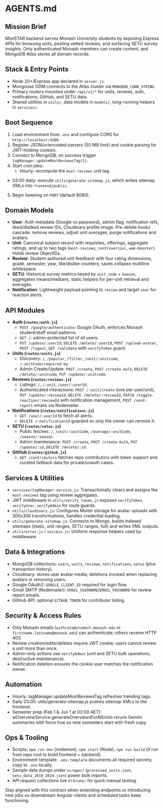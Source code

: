 # AGENTS.md

## Mission Brief
MonSTAR backend serves Monash University students by exposing Express APIs for browsing units, posting vetted reviews, and surfacing SETU survey insights. Only authenticated Monash members can create content, and MongoDB Atlas stores all domain records.

## Stack & Entry Points
- Node 20+/Express app declared in `server.js`.
- Mongoose ODM connects to the Atlas cluster via `MONGODB_CONN_STRING`.
- Primary routers mounted under `/api/v1/*` for units, reviews, auth, notifications, GitHub, and SETU data.
- Shared utilities in `utils/`, data models in `models/`, long-running helpers in `services/`.

## Boot Sequence
1. Load environment from `.env` and configure CORS for `http://localhost:4200`.
2. Register JSON/urlencoded parsers (50 MB limit) and cookie parsing for JWT-holding cookies.
3. Connect to MongoDB; on success trigger `tagManager.updateMostReviewsTag(1)`.
4. Start cron jobs:
   - Hourly: recompute the `most-reviews` unit tag.
  - 03:00 daily: execute `utils/generate-sitemap.js`, which writes sitemap XMLs into `frontend/public`.
5. Begin listening on `PORT` (default 8080).

## Domain Models
- **User**: Auth metadata (Google vs password), admin flag, notification refs, liked/disliked review IDs, Cloudinary profile image. Pre-delete hooks cascade: remove reviews, adjust unit averages, purge notifications and avatars.
- **Unit**: Canonical subject record with requisites, offerings, aggregate ratings, and up to two tags (`most-reviews`, `controversial`, `wam-booster`). Holds review ObjectIDs.
- **Review**: Student-authored unit feedback with four rating dimensions, grade, semester, year, like/dislike counters; saves collapse multiline whitespace.
- **SETU**: Historical survey metrics keyed by `unit_code` + `Season`, aggregates means/medians, static helpers for per-unit retrieval and averages.
- **Notification**: Lightweight payload pointing to `review` and target `user` for reaction alerts.

## API Modules
- **Auth (`routes/auth.js`)**
  - `POST /google/authenticate`: Google OAuth, enforces Monash student/staff email patterns.
  - `GET /`: admin-protected list of all users.
  - `PUT /update/:userId`, `DELETE /delete/:userId`, `POST /upload-avatar`, `POST /logout`, `GET /validate` with `verifyToken` guard.
- **Units (`routes/units.js`)**
  - Discovery: `/`, `/popular`, `/filter`, `/unit/:unitcode`, `/:unitCode/required-by`.
  - Admin Create/Update: `POST /create`, `POST /create-bulk`, `DELETE /delete/:unitcode`, `PUT /update/:unitcode`.
- **Reviews (`routes/reviews.js`)**
  - Listings: `/`, `/:unit`, `/user/:userId`.
  - Authenticated interactions: `POST /:unit/create` (one per user/unit), `PUT /update/:reviewId`, `DELETE /delete/:reviewId`, `PATCH /toggle-reaction/:reviewId` with notification management, `POST /send-report` emails via Nodemailer.
- **Notifications (`routes/notifications.js`)**
  - `GET /user/:userId` to fetch all alerts.
  - `DELETE /:notificationId` guarded so only the owner can remove it.
- **SETU (`routes/setus.js`)**
  - Public fetches: `/`, `/unit/:unitCode`, `/average/:unitCode`, `/season/:season`.
  - Admin maintenance: `POST /create`, `POST /create-bulk`, `PUT /update/:id`, `DELETE /delete/:id`.
- **GitHub (`routes/github.js`)**
  - `GET /contributors` fetches repo contributors with token support and curated fallback data for private/unauth cases.

## Services & Utilities
- `services/tagManager.service.js`: Transactionally clears and assigns the `most-reviews` tag using review aggregates.
- JWT middleware in `utils/verify_token.js` exposes `verifyToken`, `verifyUser`, `verifyAdmin` for route guards.
- `utils/cloudinary.js`: Configures Multer storage for avatar uploads with 300x300 transformations, handles credential loading.
- `utils/generate-sitemap.js`: Connects to Mongo, builds indexed sitemaps (static, unit ranges, SETU ranges, full) and writes XML outputs.
- `utils/error.js` / `success.js`: Uniform response helpers used by middleware.

## Data & Integrations
- MongoDB collections: `users`, `units`, `reviews`, `notifications`, `setus` (plus transaction history).
- Cloudinary: stores user avatar media; deletions invoked when replacing avatars or removing users.
- Google OAuth2: `GOOGLE_CLIENT_ID` required for login flow.
- Gmail SMTP (Nodemailer): `EMAIL_USERNAME`/`EMAIL_PASSWORD` for review report emails.
- GitHub API: optional `GITHUB_TOKEN` for contributor listing.

## Security & Access Rules
- Only Monash emails (`authcate@student.monash.edu` or `firstname.lastname@monash.edu`) can authenticate; others receive HTTP 403.
- Review creation/edits/deletes require JWT cookie; users cannot review a unit more than once.
- Admin-only actions use `verifyAdmin` (unit and SETU bulk operations, destructive maintenance).
- Notification deletion ensures the cookie user matches the notification owner.

## Automation
- Hourly: tagManager.updateMostReviewsTag refreshes trending tags.
- Daily 03:00: utils/generate-sitemap.js pushes sitemap XMLs to the frontend.
- Semester prep (Feb 1 & Jun 1 at 02:00 AET): aiOverviewService.generateOverviewsForAllUnits reruns Gemini summaries with force true so new semesters start with fresh copy.

## Ops & Tooling
- Scripts: `npm run dev` (nodemon), `npm start` (Node), `npm run build` (if run from repo root to build frontend + backend).
- Environment template: `.env.template` documents all required secrets; copy to `.env` locally.
- Sample data dumps under `scraper/` (`processed_units.json`, `setu_data_2019_2024.json`) power bulk imports.
- API request collections live in `bruno/` for quick manual testing.

Stay aligned with this contract when extending endpoints or introducing new jobs so downstream Angular clients and scheduled tasks keep functioning.
